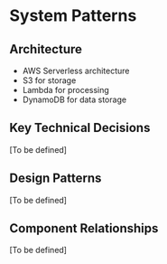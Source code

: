 # System Patterns

## Architecture
- AWS Serverless architecture
- S3 for storage
- Lambda for processing
- DynamoDB for data storage

## Key Technical Decisions
[To be defined]

## Design Patterns
[To be defined]

## Component Relationships
[To be defined] 